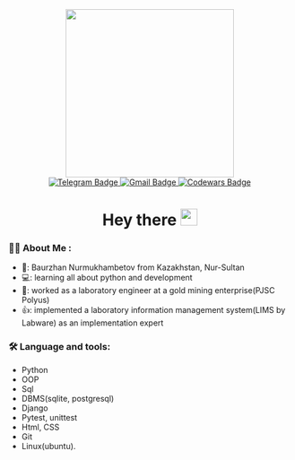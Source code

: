 <div id="header" align="center">
  <img src="https://media.giphy.com/media/gi84IkFRzwube/giphy.gif" width='300'/>
</div>



<div id="badges" align="center">
  <a href="https://t.me/baurNN">
    <img src="https://img.shields.io/badge/Telegram-white?logo=Telegram&logoColor=blue&style=for-the-badge" alt="Telegram Badge"/>
  </a>
   <a href="mailto:bbn2tpu@gmail.com">
    <img src="https://img.shields.io/badge/bbn2tpu@gmail.com-white?logo=Gmail&logoColor=red&style=for-the-badge" alt="Gmail Badge"/>
  </a>
     <a href="https://www.codewars.com/users/bb2bn">
    <img src="https://img.shields.io/badge/codewars-white?logo=codewars&logoColor=red&style=for-the-badge" alt="Codewars Badge"/>
  </a>
</div>

<div align="center">
  <img src="https://komarev.com/ghpvc/?username=NNbaur&style=flat-square&color=blue" alt=""/>
</div>

<h1 align='center'>
  Hey there
  <img src="https://media.giphy.com/media/hvRJCLFzcasrR4ia7z/giphy.gif" width="30px"/>
</h1>


### 👨‍💻 About Me :
- 👋: Baurzhan Nurmukhambetov from Kazakhstan, Nur-Sultan
- 💻: learning all about python and development
- 🥼: worked as a laboratory engineer at a gold mining enterprise(PJSC Polyus)
- 👍: implemented a laboratory information management system(LIMS by Labware) as an implementation expert

### 🛠️ Language and tools:
- Python
- OOP
- Sql
- DBMS(sqlite, postgresql)
- Django
- Pytest, unittest
- Html, CSS
- Git
- Linux(ubuntu).
